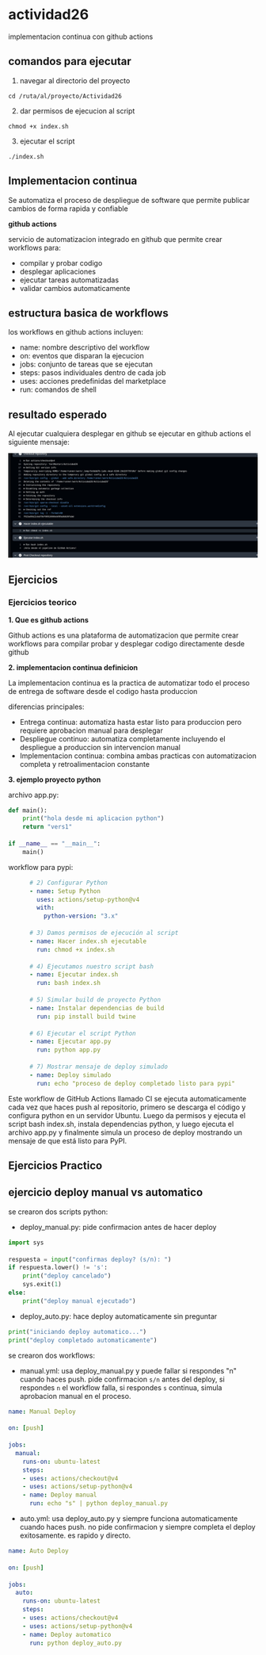 # actividad26

implementacion continua con github actions

## comandos para ejecutar

1. navegar al directorio del proyecto
```
cd /ruta/al/proyecto/Actividad26
```

2. dar permisos de ejecucion al script
```
chmod +x index.sh
```

3. ejecutar el script

```
./index.sh
```


## Implementacion continua
Se automatiza el proceso de despliegue de software que permite publicar cambios de forma rapida y confiable

**github actions**

servicio de automatizacion integrado en github que permite crear workflows para:
- compilar y probar codigo
- desplegar aplicaciones
- ejecutar tareas automatizadas
- validar cambios automaticamente

## estructura basica de workflows

los workflows en github actions incluyen:
- name: nombre descriptivo del workflow
- on: eventos que disparan la ejecucion
- jobs: conjunto de tareas que se ejecutan
- steps: pasos individuales dentro de cada job
- uses: acciones predefinidas del marketplace
- run: comandos de shell

## resultado esperado

Al ejecutar cualquiera desplegar en github se ejecutar en github actions el siguiente mensaje:

![Descripción](Imagenes/fot1.png)

## Ejercicios

### Ejercicios teorico

**1. Que es github actions**

Github actions es una plataforma de automatizacion que permite crear workflows para compilar probar y desplegar codigo directamente desde github

**2. implementacion continua definicion**

La implementacion continua es la practica de automatizar todo el proceso de entrega de software desde el codigo hasta produccion

diferencias principales:
- Entrega continua: automatiza hasta estar listo para produccion pero requiere aprobacion manual para desplegar
- Despliegue continuo: automatiza completamente incluyendo el despliegue a produccion sin intervencion manual  
- Implementacion continua: combina ambas practicas con automatizacion completa y retroalimentacion constante

**3. ejemplo proyecto python**

archivo app.py:
```python
def main():
    print("hola desde mi aplicacion python")
    return "vers1"

if __name__ == "__main__":
    main()
```

workflow para pypi:
```yaml
      # 2) Configurar Python
      - name: Setup Python
        uses: actions/setup-python@v4
        with:
          python-version: "3.x"

      # 3) Damos permisos de ejecución al script
      - name: Hacer index.sh ejecutable
        run: chmod +x index.sh

      # 4) Ejecutamos nuestro script bash
      - name: Ejecutar index.sh
        run: bash index.sh

      # 5) Simular build de proyecto Python
      - name: Instalar dependencias de build
        run: pip install build twine

      # 6) Ejecutar el script Python
      - name: Ejecutar app.py
        run: python app.py

      # 7) Mostrar mensaje de deploy simulado
      - name: Deploy simulado
        run: echo "proceso de deploy completado listo para pypi"
```

Este workflow de GitHub Actions llamado CI se ejecuta automaticamente cada vez que haces push al repositorio, primero se descarga el código y configura python en un servidor Ubuntu. Luego da permisos y ejecuta el script bash index.sh, instala dependencias python, y luego ejecuta el archivo app.py y finalmente simula un proceso de deploy mostrando un mensaje de que está listo para PyPI.

## Ejercicios Practico

## ejercicio deploy manual vs automatico

se crearon dos scripts python:
- deploy_manual.py: pide confirmacion antes de hacer deploy

```python
import sys

respuesta = input("confirmas deploy? (s/n): ")
if respuesta.lower() != 's':
    print("deploy cancelado")
    sys.exit(1)
else:
    print("deploy manual ejecutado")

````
- deploy_auto.py: hace deploy automaticamente sin preguntar
```python
print("iniciando deploy automatico...")
print("deploy completado automaticamente")
````

se crearon dos workflows:
- manual.yml: usa deploy_manual.py y puede fallar si respondes "n"
cuando haces push. pide confirmacion `s/n` antes del deploy, si respondes `n` el workflow falla, si respondes `s` continua, simula aprobacion manual en el proceso.

```yaml
name: Manual Deploy

on: [push]

jobs:
  manual:
    runs-on: ubuntu-latest
    steps:
    - uses: actions/checkout@v4
    - uses: actions/setup-python@v4
    - name: Deploy manual
      run: echo "s" | python deploy_manual.py


````

- auto.yml: usa deploy_auto.py y siempre funciona
automaticamente cuando haces push. no pide confirmacion y siempre completa el deploy exitosamente. es rapido y directo.

```yaml
name: Auto Deploy

on: [push]

jobs:
  auto:
    runs-on: ubuntu-latest
    steps:
    - uses: actions/checkout@v4
    - uses: actions/setup-python@v4
    - name: Deploy automatico
      run: python deploy_auto.py

````

